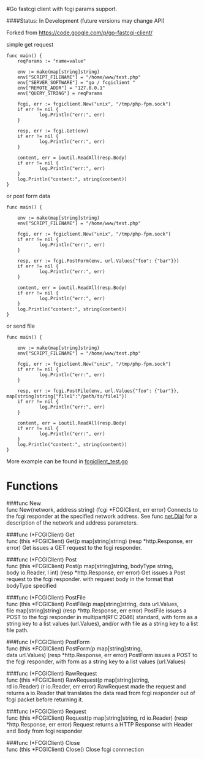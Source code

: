 #Go fastcgi client with fcgi params support.

####Status: In Development (future versions may change API)

Forked from https://code.google.com/p/go-fastcgi-client/

simple get request

    func main() {
        reqParams := "name=value"

        env := make(map[string]string)
        env["SCRIPT_FILENAME"] = "/home/www/test.php"
        env["SERVER_SOFTWARE"] = "go / fcgiclient "
        env["REMOTE_ADDR"] = "127.0.0.1"
        env["QUERY_STRING"] = reqParams

        fcgi, err := fcgiclient.New("unix", "/tmp/php-fpm.sock")
        if err != nil {
                log.Println("err:", err)
        }

        resp, err := fcgi.Get(env)
        if err != nil {
                log.Println("err:", err)
        }
        
        content, err = ioutil.ReadAll(resp.Body)
        if err != nil {
                log.Println("err:", err)
        }
        log.Println("content:", string(content))
    }

or post form data
    
    func main() {

        env := make(map[string]string)
        env["SCRIPT_FILENAME"] = "/home/www/test.php"

        fcgi, err := fcgiclient.New("unix", "/tmp/php-fpm.sock")
        if err != nil {
                log.Println("err:", err)
        }

        resp, err := fcgi.PostForm(env, url.Values{"foo": {"bar"}})
        if err != nil {
                log.Println("err:", err)
        }
    
        content, err = ioutil.ReadAll(resp.Body)
        if err != nil {
                log.Println("err:", err)
        }
        log.Println("content:", string(content))
    }

or send file

    func main() {

        env := make(map[string]string)
        env["SCRIPT_FILENAME"] = "/home/www/test.php"

        fcgi, err := fcgiclient.New("unix", "/tmp/php-fpm.sock")
        if err != nil {
                log.Println("err:", err)
        }

        resp, err := fcgi.PostFile(env, url.Values{"foo": {"bar"}}, map[string]string{"file1":"/path/to/file1"})
        if err != nil {
                log.Println("err:", err)
        }

        content, err = ioutil.ReadAll(resp.Body)
        if err != nil {
                log.Println("err:", err)
        }
        log.Println("content:", string(content))
    }

More example can be found in [fcgiclient_test.go](./src/fcgiclient_test.go)


# Functions

###func New         
    func New(network, address string) (fcgi *FCGIClient, err error)
Connects to the fcgi responder at the specified network address. See func [net.Dial](http://golang.org/pkg/net/#Dial) for a description of the network and address parameters.

###func (*FCGIClient) Get         
    func (this *FCGIClient) Get(p map[string]string) (resp *http.Response, err error)
Get issues a GET request to the fcgi responder.

###func (*FCGIClient) Post         
    func (this *FCGIClient) Post(p map[string]string, bodyType string,         
                                 body io.Reader, l int) (resp *http.Response, err error)
Get issues a Post request to the fcgi responder. with request body in the format that bodyType specified

###func (*FCGIClient) PostFile         
    func (this *FCGIClient) PostFile(p map[string]string, data url.Values,         
                                     file map[string]string) (resp *http.Response, err error)
PostFile issues a POST to the fcgi responder in multipart(RFC 2046) standard, with form as a string key to a list values (url.Values), and/or with file as a string key to a list file path.

###func (*FCGIClient) PostForm         
    func (this *FCGIClient) PostForm(p map[string]string,        
                                     data url.Values) (resp *http.Response, err error)
PostForm issues a POST to the fcgi responder, with form as a string key to a list values (url.Values)

###func (*FCGIClient) RawRequest         
    func (this *FCGIClient) RawRequest(p map[string]string,      
                                       rd io.Reader) (r io.Reader, err error)
RawRequest made the request and returns a io.Reader that translates the data read from fcgi responder out of fcgi packet before returning it.

###func (*FCGIClient) Request         
    func (this *FCGIClient) Request(p map[string]string, 
                                    rd io.Reader) (resp *http.Response, err error)
Request returns a HTTP Response with Header and Body from fcgi responder

###func (*FCGIClient) Close         
    func (this *FCGIClient) Close()
Close fcgi connnection

